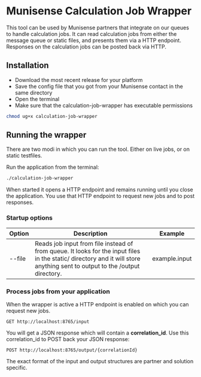 # Munisense Calculation Job Wrapper

This tool can be used by Munisense partners that integrate on our queues to handle calculation jobs.
It can read calculation jobs from either the message queue or static files, and presents them via a HTTP endpoint.
Responses on the calculation jobs can be posted back via HTTP.

## Installation

- Download the most recent release for your platform
- Save the config file that you got from your Munisense contact in the same directory
- Open the terminal
- Make sure that the calculation-job-wrapper has executable permissions
```sh
chmod ug+x calculation-job-wrapper
```

## Running the wrapper
There are two modi in which you can run the tool. Either on live jobs, or on static testfiles. 

Run the application from the terminal:
```sh
./calculation-job-wrapper
```

When started it opens a HTTP endpoint and remains running until you close the application. You use that HTTP endpoint to request new jobs and to post responses.

### Startup options

| Option | Description | Example |
| ------ | ------ | ------ |
| --file | Reads job input from file instead of from queue. It looks for the input files in the static/ directory and it will store anything sent to output to the /output directory. | example.input |

### Process jobs from your application
When the wrapper is active a HTTP endpoint is enabled on which you can request new jobs.
```HTTP
GET http://localhost:8765/input
```

You will get a JSON response which will contain a **correlation_id**. Use this correlation_id to POST back your JSON response:
```HTTP
POST http://localhost:8765/output/{correlationId}
```
The exact format of the input and output structures are partner and solution specific.
